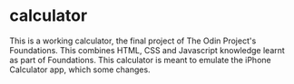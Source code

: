 # calculator

This is a working calculator, the final project of The Odin Project's Foundations.
This combines HTML, CSS and Javascript knowledge learnt as part of Foundations.
This calculator is meant to emulate the iPhone Calculator app, which some changes.